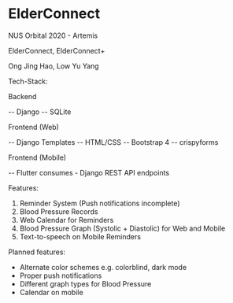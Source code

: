 # ElderConnect
NUS Orbital 2020 - Artemis

ElderConnect, ElderConnect+

Ong Jing Hao, Low Yu Yang


Tech-Stack:

Backend

-- Django
-- SQLite

Frontend (Web)

-- Django Templates
-- HTML/CSS 
-- Bootstrap 4
-- crispyforms

Frontend (Mobile)

-- Flutter
consumes - Django REST API endpoints


Features:
1. Reminder System (Push notifications incomplete)
2. Blood Pressure Records
3. Web Calendar for Reminders
4. Blood Pressure Graph (Systolic + Diastolic) for Web and Mobile
5. Text-to-speech on Mobile Reminders


Planned features:
- Alternate color schemes e.g. colorblind, dark mode
- Proper push notifications
- Different graph types for Blood Pressure
- Calendar on mobile
